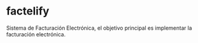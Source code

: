 # factelify

Sistema de Facturación Electrónica, el objetivo principal es implementar la facturación electrónica.